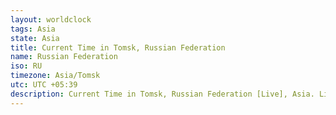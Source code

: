 ```yaml
---
layout: worldclock
tags: Asia
state: Asia
title: Current Time in Tomsk, Russian Federation
name: Russian Federation
iso: RU
timezone: Asia/Tomsk
utc: UTC +05:39
description: Current Time in Tomsk, Russian Federation [Live], Asia. Live update now time in Tomsk, timezone Asia/Tomsk, UTC +05:39, Country ISO code & Current Local Time.
---
```



